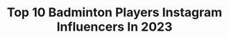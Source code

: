 ---
title: Top 10 Badminton Players Instagram Influencers In 2023
description: >-
  Find top badminton players Instagram influencers in 2023. Most popular hashtags: #badminton #yonex #courtsarecalling.
platform: Instagram
hits: 85
text_top: See the best Instagram accounts on inBeat.
text_bottom: Our search engine holds 85 Instagram influencers like this for you to pitch.
profiles:
  - username: "sohwooiyik"
    fullname: >-
      Soh Wooi Yik 苏伟译
    bio: >-
      National Badminton Player 🇲🇾 @my100plus @platinumvictory.my BEAR THE CROWN 👑
    location: "United Kingdom"
    followers: 346921
    engagement: 1587
    commentsToLikes: 0.010599
    id: ck5zvum094xt00i14c0x2ujew
    verified: false
    hashtags: "#braunbuffel, #badminton, #sohwooiyik, #aaronchia"
  - username: "rominataajik"
    fullname: >-
      ✨Romina✨
    bio: >-
      🏸🇮🇷Iran national badminton player🏸🇮🇷 فروشگاه ورزشی اونلی اسپرت👇🏻
    location: "Iran"
    followers: 5111
    engagement: 1586
    commentsToLikes: 0.079761
    id: ckaouyr1n2e3e0i78nk1ebm4i
    verified: false
    hashtags: "#badminton, #badmintonlovers, #badmintoniran, #varzesh"
  - username: "saradelavarii"
    fullname: >-
      سارا دلاوری
    bio: >-
      🔸Former national badminton player 🇮🇷🥇 🔸personal trainer 🔸about my daily life 📍: Antalya 🇹🇷 Contact me via Dm📩 Sponsored by : @mep.wearwoman
    location: "Iran"
    followers: 30724
    engagement: 1169
    commentsToLikes: 0.043452
    id: ck8tdcl202t9w0j787se2wonn
    verified: false
    hashtags: "#blogger, #style, #fitness, #fitgirl"
  - username: "yeo_jiaminn"
    fullname: >-
      J I A M I N 杨佳敏
    bio: >-
      ✞ = ♡ ‘99 National Badminton Player🇸🇬 Olympic2021📍 Current BWF World Rank 25 🔜 “Live everyday to your fullest”🤗
    location: "Singapore"
    followers: 12989
    engagement: 1408
    commentsToLikes: 0.022581
    id: ckaoyc9scgwow0i78w2dd13ya
    verified: false
    hashtags: "#defense, #post, #sushi, #sashimi"
  - username: "anders_antonsen"
    fullname: >-
      Anders Antonsen
    bio: >-
      Your favorite badminton player 💯
    location: "Denmark"
    followers: 131481
    engagement: 1186
    commentsToLikes: 0.009996
    id: ck135474mzmb30i19bflaqwy7
    verified: true
    hashtags: "#smash, #imchargedup, #respect, #olympics"
  - username: "carolinamarin"
    fullname: >-
      Carolina Marin
    bio: >-
      Badminton player 🏸🇪🇸 Olympic Champion 🥇 World Champion x3️⃣ 🥇 European Champion x4️⃣ 🥇 #PuedoPorquePiensoQuePuedo
    location: "Spain"
    followers: 390014
    engagement: 475
    commentsToLikes: 0.016304
    id: ck0w4q4c6zub40i19gf17qdfc
    verified: true
    hashtags: "#courtsarecalling, #bwfworldtourfinals, #puedoporquepiensoquepuedo, #niunamenos"
  - username: "fajaralfian95"
    fullname: >-
      Fajar Alfian
    bio: >-
      National Team Badminton player 🇮🇩 🏸 @fajri_coffee ☕️ @fajaralfian_cloth 👕 • • Prinsip & Tujuan
    location: "Indonesia"
    followers: 446599
    engagement: 646
    commentsToLikes: 0.007474
    id: ck6ui35l0cscm0j71rp8zwpfm
    verified: true
    hashtags: "#simulasithomas2020, #hobbyenjoy, #mxmbadminton, #garudafc"
  - username: "s2_c_94"
    fullname: >-
      신승찬 SHIN SEUNG CHAN
    bio: >-
      BADMINTON PLAYER🏸 흔들려도 좋으니, 꺾이지만 말아라 forget about it!!!
    location: "France"
    followers: 31273
    engagement: 707
    commentsToLikes: 0.024904
    id: ck15qp3pm3ygu0i19b0swhy59
    verified: false
    hashtags: "#vting, #ad, #yonex, #yonexbadminton"
  - username: "rawinda.p"
    fullname: >-
      𝑽𝒊𝒆𝒘 ❤︎🦊
    bio: >-
      𝑅𝐴𝑊𝐼𝑁𝐷𝐴 𝑃. Badminton player 🇹🇭 “𝚕𝚒𝚏𝚎 𝚒𝚜 𝚗𝚘𝚝 𝚎𝚊𝚜𝚢“ 🙃 @kaotom.thebeagle 🐶
    location: "Thailand"
    followers: 25455
    engagement: 937
    commentsToLikes: 0.011737
    id: ckaouypec2dxj0i78tzzil0vm
    verified: false
    hashtags: "#toyota, #toyotathailandopen2021, #anniversary3th, #yonexthailand"
  - username: "chiragshetty"
    fullname: >-
      Chirag Shetty
    bio: >-
      23 | Badminton Player🏸 | Modern Day Nomad 🌏 🏹 Arjuna Awardee 🥇Commonwealth Games 2018🥈 🤝Supported by⬇️ @gosportsvoices ,@indianoilcorp
    location: "France"
    followers: 19885
    engagement: 1492
    commentsToLikes: 0.010752
    id: ck0tuv25v8squ0i19y6w7qpm8
    verified: false
    hashtags: "#badminton, #badmintonindia, #badmintonvideo, #chiragshetty"
---